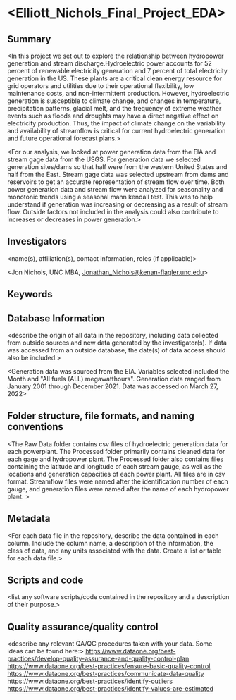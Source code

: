 # <Elliott_Nichols_Final_Project_EDA>

## Summary

<In this project we set out to explore the relationship between hydropower generation and stream discharge.Hydroelectric power accounts for 52 percent of renewable electricity generation and 7 percent of total electricity generation in the US. These plants are a critical clean energy resource for grid operators and utilities due to their operational flexibility, low maintenance costs, and non-intermittent production. However, hydroelectric generation is susceptible to climate change, and changes in temperature, precipitation patterns, glacial melt, and the frequency of extreme weather events such as floods and droughts may have a direct negative effect on electricity production. Thus, the impact of climate change on the variability and availability of streamflow is critical for current hydroelectric generation and future operational forecast plans.>

<For our analysis, we looked at power generation data from the EIA and stream gage data from the USGS. For generation data we selected generation sites/dams so that half were from the western United States and half from the East. Stream gage data was selected upstream from dams and reservoirs to get an accurate representation of stream flow over time. Both power generation data and stream flow were analyzed for seasonality and monotonic trends using a seasonal mann kendall test. This was to help understand if generation was increasing or decreasing as a result of stream flow. Outside factors not included in the analysis could also contribute to increases or decreases in power generation.>

## Investigators

<name(s), affiliation(s), contact information, roles (if applicable)>

<Jon Nichols, UNC MBA, Jonathan_Nichols@kenan-flagler.unc.edu>


## Keywords

<Hydropower>
<Electricity>
<Streamflow>
<Climate Change>
<Discharge>
<Hydroelectric>
<Water>

## Database Information

<describe the origin of all data in the repository, including data collected from outside sources and new data generated by the investigator(s). If data was accessed from an outside database, the date(s) of data access should also be included.>

<Generation data was sourced from the EIA. Variables selected included the Month and "All fuels (ALL) megawatthours". Generation data ranged from January 2001 through December 2021. Data was accessed on March 27, 2022>




## Folder structure, file formats, and naming conventions 

<The Raw Data folder contains csv files of hydroelectric generation data for each powerplant. The Processed folder primarily contains cleaned data for each gage and hydropower plant. The Processed folder also contains files containing the latitude and longitude of each stream gauge, as well as the locations and generation capacities of each power plant. All files are in csv format. Streamflow files were named after the identification number of each gauge, and generation files were named after the name of each hydropower plant. >

<describe the formats of files for the various purposes contained in the repository>

<describe your file naming conventions>

## Metadata

<For each data file in the repository, describe the data contained in each column. Include the column name, a description of the information, the class of data, and any units associated with the data. Create a list or table for each data file.> 

## Scripts and code

<list any software scripts/code contained in the repository and a description of their purpose.>

## Quality assurance/quality control

<describe any relevant QA/QC procedures taken with your data. Some ideas can be found here:>
<https://www.dataone.org/best-practices/develop-quality-assurance-and-quality-control-plan>
<https://www.dataone.org/best-practices/ensure-basic-quality-control>
<https://www.dataone.org/best-practices/communicate-data-quality>
<https://www.dataone.org/best-practices/identify-outliers>
<https://www.dataone.org/best-practices/identify-values-are-estimated>